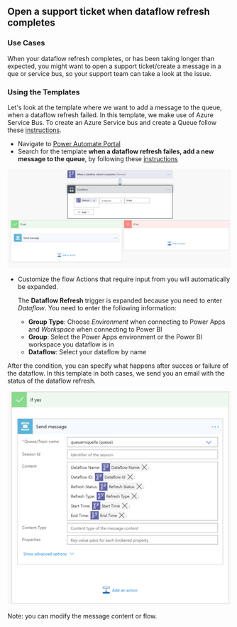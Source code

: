 ## Open a support ticket when dataflow refresh completes

### Use Cases
When your dataflow refresh completes, or has been taking longer than expected, you might want to open a support ticket/create a message in a que or service bus, so your support team can take a look at the issue.

### Using the Templates

Let's look at the template where we want to add a message to the queue, when a dataflow refresh failed. In this template, we make use of Azure Service Bus. To create an Azure Service bus and create a Queue follow these [instructions](https://docs.microsoft.com/en-us/azure/service-bus-messaging/service-bus-quickstart-portal#create-a-namespace-in-the-azure-portal).

* Navigate to [Power Automate Portal](https://flow.microsoft.com)
* Search for the template **when a dataflow refresh failes, add a new message to the queue**, by following these [instructions](https://docs.microsoft.com/en-us/power-automate/get-started-logic-template)

![An example of folder structure](media/servicebuscondition.PNG)

* Customize the flow
    Actions that require input from you will automatically be expanded.

   The **Dataflow Refresh** trigger is expanded because you need to enter *Dataflow*. You need to enter the following information:
    * **Group Type**: Choose *Environment* when connecting to Power Apps and *Workspace* when connecting to Power BI
    * **Group**: Select the Power Apps environment or the Power BI workspace you dataflow is in
    * **Dataflow**: Select your dataflow by name

After the condition, you can specify what happens after succes or failure of the dataflow. In this template in both cases, we send you an email with the status of the dataflow refresh.

![An example of folder structure](media/ifyesservice.PNG)

Note: you can modify the message content or flow.
